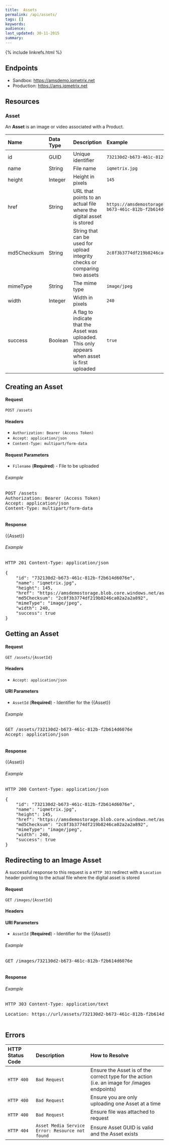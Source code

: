 ```yaml
---
title:  Assets
permalink: /api/assets/
tags: []
keywords: 
audience: 
last_updated: 30-11-2015
summary: 
---
```

{% include linkrefs.html %}



## Endpoints

* Sandbox: <a href="https://amsdemo.iqmetrix.net">https://amsdemo.iqmetrix.net</a>
* Production: <a href="https://ams.iqmetrix.net">https://ams.iqmetrix.net</a>

## Resources

### Asset

An **Asset** is an image or video associated with a Product.

| Name | Data Type | Description | Example |
|:-----|:----------|:------------|:--------|
| id | GUID | Unique identifier | `732130d2-b673-461c-812b-f2b614d6076e` |
| name | String | File name | `iqmetrix.jpg` |
| height | Integer | Height in pixels | `145` |
| href | String | URL that points to an actual file where the digital asset is stored | `https://amsdemostorage.blob.core.windows.net/assets/732130d2-b673-461c-812b-f2b614d6076e.jpg` |
| md5Checksum | String | String that can be used for upload integrity checks or comparing two assets | `2c8f3b3774df219b8246ca02a2a2a892` |
| mimeType | String | The mime type | `image/jpeg` |
| width | Integer | Width in pixels | `240` |
| success | Boolean | A flag to indicate that the Asset was uploaded. This only appears when asset is first uploaded | `true` |




## Creating an Asset



#### Request

    POST /assets

#### Headers


* `Authorization: Bearer (Access Token)`
* `Accept: application/json`
* `Content-Type: multipart/form-data`



#### Request Parameters
* `Filename` (**Required**) - File to be uploaded


###### Example

<pre>
POST /assets
Authorization: Bearer (Access Token)
Accept: application/json
Content-Type: multipart/form-data

</pre>

#### Response

{{Asset}}


###### Example

<pre>
HTTP 201 Content-Type: application/json

{
    "id": "732130d2-b673-461c-812b-f2b614d6076e",
    "name": "iqmetrix.jpg",
    "height": 145,
    "href": "https://amsdemostorage.blob.core.windows.net/assets/732130d2-b673-461c-812b-f2b614d6076e.jpg",
    "md5Checksum": "2c8f3b3774df219b8246ca02a2a2a892",
    "mimeType": "image/jpeg",
    "width": 240,
    "success": true
}
</pre>
## Getting an Asset



#### Request

    GET /assets/{AssetId}

#### Headers


* `Accept: application/json`



#### URI Parameters


* `AssetId` (**Required**)  - Identifier for the {{Asset}} 



###### Example

<pre>
GET /assets/732130d2-b673-461c-812b-f2b614d6076e
Accept: application/json

</pre>

#### Response

{{Asset}}


###### Example

<pre>
HTTP 200 Content-Type: application/json

{
    "id": "732130d2-b673-461c-812b-f2b614d6076e",
    "name": "iqmetrix.jpg",
    "height": 145,
    "href": "https://amsdemostorage.blob.core.windows.net/assets/732130d2-b673-461c-812b-f2b614d6076e.jpg",
    "md5Checksum": "2c8f3b3774df219b8246ca02a2a2a892",
    "mimeType": "image/jpeg",
    "width": 240,
    "success": true
}
</pre>
## Redirecting to an Image Asset

A successful response to this request is a `HTTP 303` redirect with a `Location` header pointing to the actual file where the digital asset is stored

#### Request

    GET /images/{AssetId}

#### Headers





#### URI Parameters


* `AssetId` (**Required**)  - Identifier for the {{Asset}} 



###### Example

<pre>
GET /images/732130d2-b673-461c-812b-f2b614d6076e

</pre>

#### Response


###### Example

<pre>
HTTP 303 Content-Type: application/text

Location: https://url/assets/732130d2-b673-461c-812b-f2b614d6076e.jpg

</pre>

## Errors

| HTTP Status Code | Description | How to Resolve |
|:-----------------|:------------|:---------------|
| `HTTP 400` | `Bad Request` | Ensure the Asset is of the correct type for the action (i.e. an image for /images endpoints) |
| `HTTP 400` | `Bad Request` | Ensure you are only uploading one Asset at a time |
| `HTTP 400` | `Bad Request` | Ensure file was attached to request |
| `HTTP 404` | `Asset Media Service Error: Resource not found` | Ensure Asset GUID is valid and the Asset exists |
